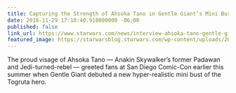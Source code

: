 ```yaml
---
title: Capturing the Strength of Ahsoka Tano in Gentle Giant’s Mini Bust
date: 2018-11-29 17:10:40.918000000 -06:00
published: false
link_url: https://www.starwars.com/news/interview-ahsoka-tano-gentle-giant-mini-bust
featured_image: https://starwarsblog.starwars.com/wp-content/uploads/2018/11/ahsoka-bust-tall.jpg
---
```


The proud visage of Ahsoka Tano — Anakin Skywalker’s former Padawan and Jedi-turned-rebel — greeted fans at San Diego Comic-Con earlier this summer when Gentle Giant debuted a new hyper-realistic mini bust of the Togruta hero.
